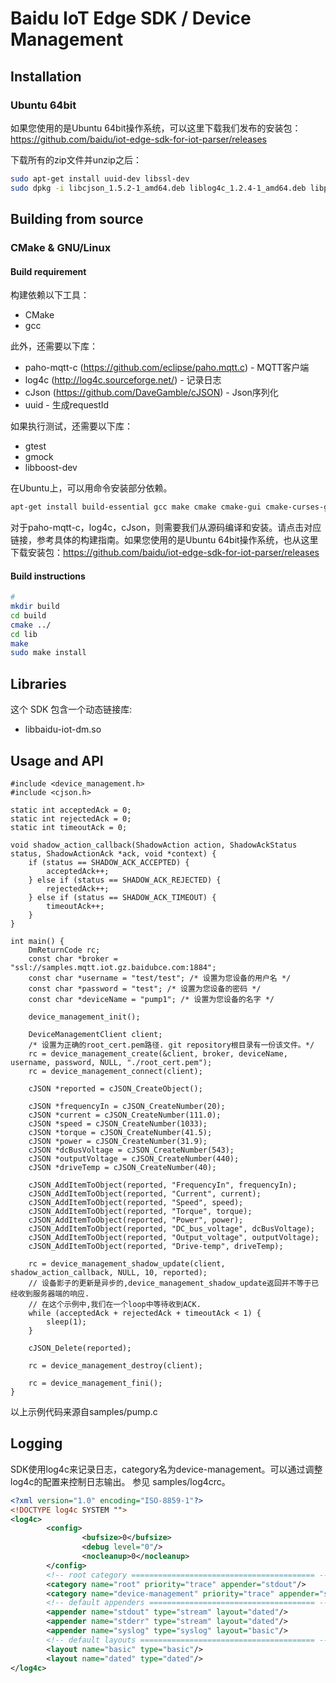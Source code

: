 # Baidu IoT Edge SDK / Device Management

## Installation
### Ubuntu 64bit
如果您使用的是Ubuntu 64bit操作系统，可以这里下载我们发布的安装包：https://github.com/baidu/iot-edge-sdk-for-iot-parser/releases

下载所有的zip文件并unzip之后：
```bash
sudo apt-get install uuid-dev libssl-dev
sudo dpkg -i libcjson_1.5.2-1_amd64.deb liblog4c_1.2.4-1_amd64.deb libpaho-mqtt-c_1.1.0-1_amd64.deb libbaiduiot-dm_1.0.1-1_amd64.deb
```

## Building from source
### CMake & GNU/Linux
#### Build requirement
构建依赖以下工具：
* CMake
* gcc

此外，还需要以下库：
* paho-mqtt-c (https://github.com/eclipse/paho.mqtt.c) - MQTT客户端
* log4c (http://log4c.sourceforge.net/) - 记录日志
* cJson (https://github.com/DaveGamble/cJSON) - Json序列化
* uuid - 生成requestId

如果执行测试，还需要以下库：
* gtest
* gmock
* libboost-dev

在Ubuntu上，可以用命令安装部分依赖。
```bash
apt-get install build-essential gcc make cmake cmake-gui cmake-curses-gui uuid-dev
```
对于paho-mqtt-c，log4c，cJson，则需要我们从源码编译和安装。请点击对应链接，参考具体的构建指南。如果您使用的是Ubuntu 64bit操作系统，也从这里下载安装包：https://github.com/baidu/iot-edge-sdk-for-iot-parser/releases

#### Build instructions
```bash
# 
mkdir build
cd build
cmake ../
cd lib
make
sudo make install
```

## Libraries

这个 SDK 包含一个动态链接库:
 * libbaidu-iot-dm.so

## Usage and API
```
#include <device_management.h>
#include <cjson.h>

static int acceptedAck = 0;
static int rejectedAck = 0;
static int timeoutAck = 0;

void shadow_action_callback(ShadowAction action, ShadowAckStatus status, ShadowActionAck *ack, void *context) {
    if (status == SHADOW_ACK_ACCEPTED) {
        acceptedAck++;
    } else if (status == SHADOW_ACK_REJECTED) {
        rejectedAck++;
    } else if (status == SHADOW_ACK_TIMEOUT) {
        timeoutAck++;
    }
}

int main() {
    DmReturnCode rc;
    const char *broker = "ssl://samples.mqtt.iot.gz.baidubce.com:1884";
    const char *username = "test/test"; /* 设置为您设备的用户名 */
    const char *password = "test"; /* 设置为您设备的密码 */
    const char *deviceName = "pump1"; /* 设置为您设备的名字 */

    device_management_init();

    DeviceManagementClient client;
    /* 设置为正确的root_cert.pem路径. git repository根目录有一份该文件。*/
    rc = device_management_create(&client, broker, deviceName, username, password, NULL, "./root_cert.pem");
    rc = device_management_connect(client);

    cJSON *reported = cJSON_CreateObject();

    cJSON *frequencyIn = cJSON_CreateNumber(20);
    cJSON *current = cJSON_CreateNumber(111.0);
    cJSON *speed = cJSON_CreateNumber(1033);
    cJSON *torque = cJSON_CreateNumber(41.5);
    cJSON *power = cJSON_CreateNumber(31.9);
    cJSON *dcBusVoltage = cJSON_CreateNumber(543);
    cJSON *outputVoltage = cJSON_CreateNumber(440);
    cJSON *driveTemp = cJSON_CreateNumber(40);

    cJSON_AddItemToObject(reported, "FrequencyIn", frequencyIn);
    cJSON_AddItemToObject(reported, "Current", current);
    cJSON_AddItemToObject(reported, "Speed", speed);
    cJSON_AddItemToObject(reported, "Torque", torque);
    cJSON_AddItemToObject(reported, "Power", power);
    cJSON_AddItemToObject(reported, "DC_bus_voltage", dcBusVoltage);
    cJSON_AddItemToObject(reported, "Output_voltage", outputVoltage);
    cJSON_AddItemToObject(reported, "Drive-temp", driveTemp);

    rc = device_management_shadow_update(client, shadow_action_callback, NULL, 10, reported);
    // 设备影子的更新是异步的,device_management_shadow_update返回并不等于已经收到服务器端的响应.
    // 在这个示例中,我们在一个loop中等待收到ACK.
    while (acceptedAck + rejectedAck + timeoutAck < 1) {
        sleep(1);
    }

    cJSON_Delete(reported);

    rc = device_management_destroy(client);

    rc = device_management_fini();
}
```
以上示例代码来源自samples/pump.c

## Logging
SDK使用log4c来记录日志，category名为device-management。可以通过调整log4c的配置来控制日志输出。
参见 samples/log4crc。
```xml
<?xml version="1.0" encoding="ISO-8859-1"?>
<!DOCTYPE log4c SYSTEM "">
<log4c>
        <config>
                <bufsize>0</bufsize>
                <debug level="0"/>
                <nocleanup>0</nocleanup>
        </config>
        <!-- root category ========================================= -->
        <category name="root" priority="trace" appender="stdout"/>
        <category name="device-management" priority="trace" appender="stdout"/>
        <!-- default appenders ===================================== -->
        <appender name="stdout" type="stream" layout="dated"/>
        <appender name="stderr" type="stream" layout="dated"/>
        <appender name="syslog" type="syslog" layout="basic"/>
        <!-- default layouts ======================================= -->
        <layout name="basic" type="basic"/>
        <layout name="dated" type="dated"/>
</log4c>

```